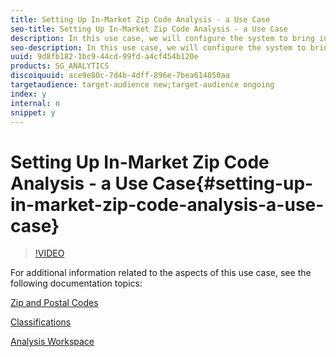 ```yaml
---
title: Setting Up In-Market Zip Code Analysis - a Use Case
seo-title: Setting Up In-Market Zip Code Analysis - a Use Case
description: In this use case, we will configure the system to bring in zip codes, classify them as in-market or out-of-market, and then use this data in Analysis Workspace so that we can see the effectiveness of our geo-targeted marketing campaigns.
seo-description: In this use case, we will configure the system to bring in zip codes, classify them as in-market or out-of-market, and then use this data in Analysis Workspace so that we can see the effectiveness of our geo-targeted marketing campaigns.
uuid: 9d8fb182-1bc9-44cd-99fd-a4cf454b120e
products: SG_ANALYTICS
discoiquuid: ace9e80c-7d4b-4dff-896e-7bea614050aa
targetaudience: target-audience new;target-audience ongoing
index: y
internal: n
snippet: y
---
```


# Setting Up In-Market Zip Code Analysis - a Use Case{#setting-up-in-market-zip-code-analysis-a-use-case}

>[!VIDEO](https://video.tv.adobe.com/v/27052/?quality=12)

For additional information related to the aspects of this use case, see the following documentation topics:

[Zip and Postal Codes](https://marketing.adobe.com/resources/help/en_US/reference/reports_zip.html)

[Classifications](https://marketing.adobe.com/resources/help/en_US/reference/classifications.html)

[Analysis Workspace](https://marketing.adobe.com/resources/help/en_US/analytics/analysis-workspace/analysis-workspace-features.html)
